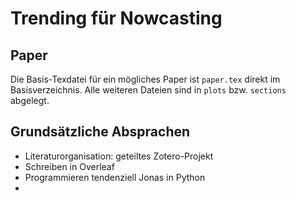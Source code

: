 # Trending für Nowcasting

## Paper

Die Basis-Texdatei für ein mögliches Paper ist ```paper.tex``` direkt im Basisverzeichnis. Alle weiteren Dateien sind in `plots` bzw. `sections` abgelegt.

## Grundsätzliche Absprachen

- Literaturorganisation: geteiltes Zotero-Projekt
- Schreiben in Overleaf
- Programmieren tendenziell Jonas in Python
- 